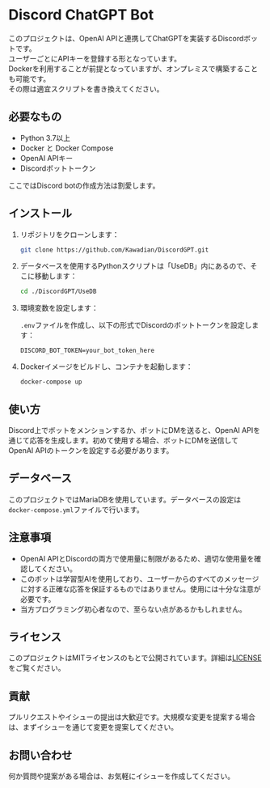 # Discord ChatGPT Bot

このプロジェクトは、OpenAI APIと連携してChatGPTを実装するDiscordボットです。<br>
ユーザーごとにAPIキーを登録する形となっています。<br>
Dockerを利用することが前提となっていますが、オンプレミスで構築することも可能です。<br>
その際は適宜スクリプトを書き換えてください。

## 必要なもの

- Python 3.7以上
- Docker と Docker Compose
- OpenAI APIキー
- Discordボットトークン

ここではDiscord botの作成方法は割愛します。

## インストール

1. リポジトリをクローンします：

    ```bash
    git clone https://github.com/Kawadian/DiscordGPT.git
    ```

2. データベースを使用するPythonスクリプトは「UseDB」内にあるので、そこに移動します：

    ```bash
    cd ./DiscordGPT/UseDB
    ```

3. 環境変数を設定します：

    `.env`ファイルを作成し、以下の形式でDiscordのボットトークンを設定します：

    ```
    DISCORD_BOT_TOKEN=your_bot_token_here
    ```

4. Dockerイメージをビルドし、コンテナを起動します：

    ```bash
    docker-compose up
    ```

## 使い方

Discord上でボットをメンションするか、ボットにDMを送ると、OpenAI APIを通じて応答を生成します。初めて使用する場合、ボットにDMを送信してOpenAI APIのトークンを設定する必要があります。

## データベース

このプロジェクトではMariaDBを使用しています。データベースの設定は`docker-compose.yml`ファイルで行います。

## 注意事項

- OpenAI APIとDiscordの両方で使用量に制限があるため、適切な使用量を確認してください。
- このボットは学習型AIを使用しており、ユーザーからのすべてのメッセージに対する正確な応答を保証するものではありません。使用には十分な注意が必要です。
- 当方プログラミング初心者なので、至らない点があるかもしれません。

## ライセンス

このプロジェクトはMITライセンスのもとで公開されています。詳細は[LICENSE](../LICENSE)をご覧ください。

## 貢献

プルリクエストやイシューの提出は大歓迎です。大規模な変更を提案する場合は、まずイシューを通じて変更を提案してください。

## お問い合わせ

何か質問や提案がある場合は、お気軽にイシューを作成してください。